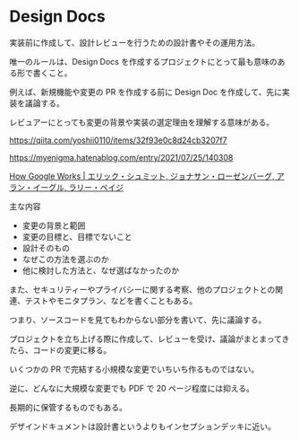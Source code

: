# Design Docs

実装前に作成して、設計レビューを行うための設計書やその運用方法。

唯一のルールは、Design Docs を作成するプロジェクトにとって最も意味のある形で書くこと。

例えば、新規機能や変更の PR を作成する前に Design Doc を作成して、先に実装を議論する。

レビュアーにとっても変更の背景や実装の選定理由を理解する意味がある。

https://qiita.com/yoshii0110/items/32f93e0c8d24cb3207f7

https://myenigma.hatenablog.com/entry/2021/07/25/140308

[How Google Works | エリック・シュミット, ジョナサン・ローゼンバーグ, アラン・イーグル, ラリー・ペイジ](https://www.amazon.co.jp/dp/B00OJVMK5O)

主な内容

- 変更の背景と範囲
- 変更の目標と、目標でないこと
- 設計そのもの
- なぜこの方法を選ぶのか
- 他に検討した方法と、なぜ選ばなかったのか

また、セキュリティーやプライバシーに関する考察、他のプロジェクトとの関連、テストやモニタプラン、などを書くこともある。

つまり、ソースコードを見てもわからない部分を書いて、先に議論する。

プロジェクトを立ち上げる際に作成して、レビューを受け、議論がまとまってきたら、コードの変更に移る。

いくつかの PR で完結する小規模な変更でいちいち作るものではない。

逆に、どんなに大規模な変更でも PDF で 20 ページ程度には抑える。

長期的に保管するものでもある。

デザインドキュメントは設計書というよりもインセプションデッキに近い。
